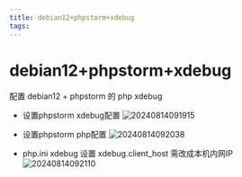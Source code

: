 ```yaml
---
title: debian12+phpstorm+xdebug
tags:
---
```

# debian12+phpstorm+xdebug
配置 debian12 + phpstorm 的 php xdebug

- 设置phpstorm xdebug配置
  ![20240814091915](http://img.wanstu.cn/vscode/picgo/20240814091915.png)

- 设置phpstorm php配置
  ![20240814092038](http://img.wanstu.cn/vscode/picgo/20240814092038.png)

- php.ini xdebug 设置
  xdebug.client_host 需改成本机内网IP
  ![20240814092110](http://img.wanstu.cn/vscode/picgo/20240814092110.png)